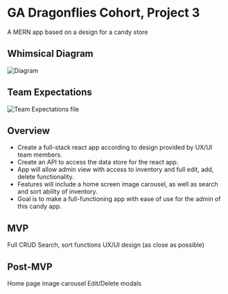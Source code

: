 # GA Dragonflies Cohort, Project 3
A MERN app based on a design for a candy store

## Whimsical Diagram
![Diagram](https://whimsical.com/Ua8CMqMtxDGSAeeQM9bR7F)

## Team Expectations
![Team Expectations file](https://docs.google.com/document/d/1bo-qhG3G4zUr2Ad4pGdEy3UJBluRZs7zFZnK37d1rws/edit?usp=sharing)

## Overview
 - Create a full-stack react app according to design provided by UX/UI team members.
 - Create an API to access the data store for the react app.
 - App will allow admin view with access to inventory and full edit, add, delete functionality.
 - Features will include a home screen image carousel, as well as search and sort ability of inventory.
 - Goal is to make a full-functioning app with ease of use for the admin of this candy app.

## MVP
Full CRUD
Search, sort functions
UX/UI design (as close as possible)

## Post-MVP
Home page image carousel
Edit/Delete modals
